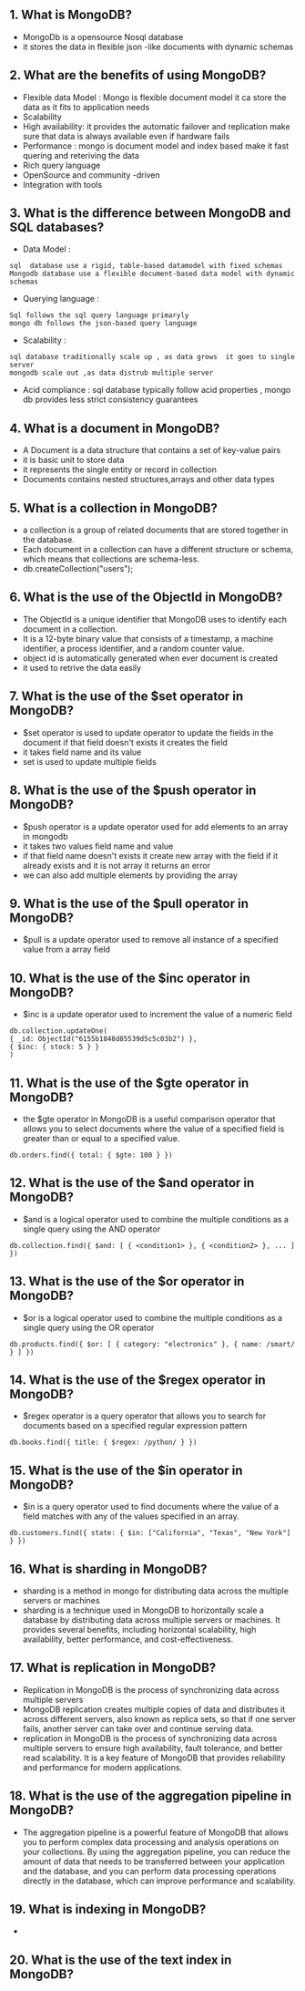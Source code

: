 ## 1. What is MongoDB?
- MongoDb  is a opensource Nosql database 
- it stores the data in flexible json -like documents with dynamic schemas
## 2. What are the benefits of using MongoDB?
- Flexible data Model : Mongo is flexible document model  it ca store the data as it fits to application needs
- Scalability 
- High availability: it provides the automatic failover and replication make sure that data is always available even if hardware fails
- Performance : mongo is document model and index based make it fast quering and reteriving the data
- Rich query language
- OpenSource and community -driven
- Integration with tools
## 3. What is the difference between MongoDB and SQL databases?
- Data Model : 
```
sql  database use a rigid, table-based datamodel with fixed schemas
Mongodb database use a flexible document-based data model with dynamic schemas 
```
- Querying language : 
```
Sql follows the sql query language primaryly 
mongo db follows the json-based query language
```
- Scalability : 
```
sql database traditionally scale up , as data grows  it goes to single server
mongodb scale out ,as data distrub multiple server
```
- Acid compliance : sql database typically follow acid properties , mongo db provides less strict consistency guarantees 
## 4. What is a document in MongoDB?
- A Document is a data structure that contains a set of key-value pairs
- it is basic unit to store data 
- it represents the single entity or record in collection
- Documents contains nested structures,arrays and other data types
## 5. What is a collection in MongoDB?
- a collection is a group of related documents that are stored together in the database.
- Each document in a collection can have a different structure or schema, which means that collections are schema-less.
- db.createCollection("users");
## 6. What is the use of the ObjectId in MongoDB?
- The ObjectId is a unique identifier that MongoDB uses to identify each document in a collection.
-  It is a 12-byte binary value that consists of a timestamp, a machine identifier, a process identifier, and a random counter value.
- object id is automatically generated when ever document is created
- it used to retrive the data easily
## 7. What is the use of the $set operator in MongoDB?
- $set operator is used to update operator to update the fields in the document if that field doesn't exists it creates the field
- it takes field name and its value
- set is used to update multiple fields
## 8. What is the use of the $push operator in MongoDB?
- $push operator is a update operator used for add elements to an array in mongodb
- it takes two values field name and value 
- if that field name doesn't exists it create new array with the field if it already exists and it is not array it returns an error 
- we can also add multiple elements by providing the array
## 9. What is the use of the $pull operator in MongoDB?
- $pull is a update operator used to remove all instance of a specified value  from a array field
## 10. What is the use of the $inc operator in MongoDB?
- $inc is a update operator used to increment the value of a numeric field
```
db.collection.updateOne(
{ _id: ObjectId("6155b1848d85539d5c5c03b2") },
{ $inc: { stock: 5 } }
)

```
## 11. What is the use of the $gte operator in MongoDB?
- the $gte operator in MongoDB is a useful comparison operator that allows you to select documents where the value of a specified field is greater than or equal to a specified value.
```
db.orders.find({ total: { $gte: 100 } })

```
## 12. What is the use of the $and operator in MongoDB?
- $and is a logical operator used to combine the multiple conditions as a single query using the AND operator
````
db.collection.find({ $and: [ { <condition1> }, { <condition2> }, ... ] })

````
## 13. What is the use of the $or operator in MongoDB?
- $or is a logical operator used to combine the multiple conditions as a single query using the OR operator
```
db.products.find({ $or: [ { category: "electronics" }, { name: /smart/ } ] })

```
## 14. What is the use of the $regex operator in MongoDB?
- $regex operator is a query operator that allows you to search for documents based on a specified regular expression pattern
```
db.books.find({ title: { $regex: /python/ } })

```
## 15. What is the use of the $in operator in MongoDB?
- $in is a query operator used to find documents where the value of a field matches with any of the values specified in an array.
```
db.customers.find({ state: { $in: ["California", "Texas", "New York"] } })

```
## 16. What is sharding in MongoDB?
- sharding is a method in mongo for distributing data across the multiple servers or machines
- sharding is a technique used in MongoDB to horizontally scale a database by distributing data across multiple servers or machines. It provides several benefits, including horizontal scalability, high availability, better performance, and cost-effectiveness.
## 17. What is replication in MongoDB?
- Replication in MongoDB is the process of synchronizing data across multiple servers
- MongoDB replication creates multiple copies of data and distributes it across different servers, also known as replica sets, so that if one server fails, another server can take over and continue serving data.
- replication in MongoDB is the process of synchronizing data across multiple servers to ensure high availability, fault tolerance, and better read scalability. It is a key feature of MongoDB that provides reliability and performance for modern applications.
## 18. What is the use of the aggregation pipeline in MongoDB?
- The aggregation pipeline is a powerful feature of MongoDB that allows you to perform complex data processing and analysis operations on your collections. By using the aggregation pipeline, you can reduce the amount of data that needs to be transferred between your application and the database, and you can perform data processing operations directly in the database, which can improve performance and scalability.
## 19. What is indexing in MongoDB?
- 
## 20. What is the use of the text index in MongoDB? 

